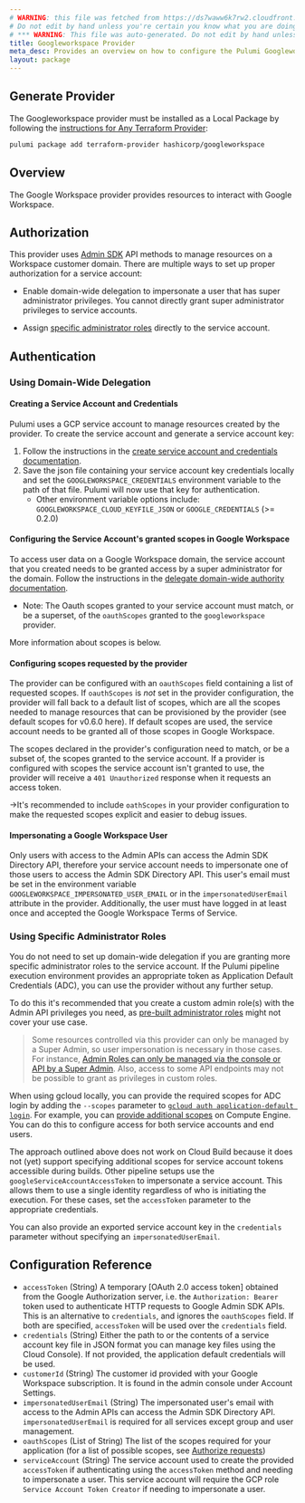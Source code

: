 ```yaml
---
# WARNING: this file was fetched from https://ds7waww6k7rw2.cloudfront.net/docs/registry.opentofu.org/hashicorp/googleworkspace/0.7.0/index.md
# Do not edit by hand unless you're certain you know what you are doing!
# *** WARNING: This file was auto-generated. Do not edit by hand unless you're certain you know what you are doing! ***
title: Googleworkspace Provider
meta_desc: Provides an overview on how to configure the Pulumi Googleworkspace provider.
layout: package
---
```


## Generate Provider

The Googleworkspace provider must be installed as a Local Package by following the [instructions for Any Terraform Provider](https://www.pulumi.com/registry/packages/terraform-provider/):

```bash
pulumi package add terraform-provider hashicorp/googleworkspace
```
## Overview

The Google Workspace provider provides resources to interact with Google Workspace.
## Authorization
This provider uses [Admin SDK](https://developers.google.com/admin-sdk) API methods to manage resources on a Workspace customer domain. There are multiple ways to set up proper authorization for a service account:

* Enable domain-wide delegation to impersonate a user that has super administrator privileges. You cannot directly grant super administrator privileges to service accounts.

* Assign [specific administrator roles](https://support.google.com/a/answer/9807615?hl=en&ref_topic=9832445) directly to the service account.
## Authentication
### Using Domain-Wide Delegation
#### Creating a Service Account and Credentials

Pulumi uses a GCP service account to manage resources created by the provider. To create the service account and generate a service account key:

1. Follow the instructions in the [create service account and credentials documentation](https://developers.google.com/admin-sdk/directory/v1/guides/delegation#create_the_service_account_and_credentials).
2. Save the json file containing your service account key credentials locally and set the `GOOGLEWORKSPACE_CREDENTIALS` environment variable to the path of that file. Pulumi will now use that key for authentication.
   * Other environment variable options include: `GOOGLEWORKSPACE_CLOUD_KEYFILE_JSON` or `GOOGLE_CREDENTIALS` (>= 0.2.0)
#### Configuring the Service Account's granted scopes in Google Workspace

To access user data on a Google Workspace domain, the service account that you created needs to be granted access
by a super administrator for the domain. Follow the instructions in the
[delegate domain-wide authority documentation](https://developers.google.com/admin-sdk/directory/v1/guides/delegation#delegate_domain-wide_authority_to_your_service_account).

* Note: The Oauth scopes granted to your service account must match, or be a superset, of the `oauthScopes` granted to
  the `googleworkspace` provider.

More information about scopes is below.
#### Configuring scopes requested by the provider

The provider can be configured with an `oauthScopes` field containing a list of requested scopes. If `oauthScopes` is *not* set in the provider configuration, the provider will fall back to a default list of scopes, which are all the scopes needed to manage resources that can be provisioned by the provider (see default scopes for v0.6.0 here). If default scopes are used, the service account needs to be granted all of those scopes in Google Workspace.

The scopes declared in the provider's configuration need to match, or be a subset of, the scopes granted to the service account. If a provider is configured with scopes the service account isn't granted to use, the provider will receive a `401 Unauthorized` response when it requests an access token.

->It's recommended to include `oathScopes` in your provider configuration to make the requested scopes explicit and easier to debug issues.
#### Impersonating a Google Workspace User

Only users with access to the Admin APIs can access the Admin SDK Directory API, therefore your service account needs to impersonate one of those users to access the Admin SDK Directory API. This user's email
must be set in the environment variable `GOOGLEWORKSPACE_IMPERSONATED_USER_EMAIL` or in the `impersonatedUserEmail` attribute in the provider. Additionally, the user must have logged in at least once and accepted the Google Workspace Terms of Service.
### Using Specific Administrator Roles

You do not need to set up domain-wide delegation if you are granting more specific administrator roles to the service account. If the Pulumi pipeline execution environment provides an appropriate token as Application Default Credentials (ADC), you can use the provider without any further setup.

To do this it's recommended that you create a custom admin role(s) with the Admin API privileges you need, as [pre-built administrator roles](https://support.google.com/a/answer/2405986) might not cover your use case.

> Some resources controlled via this provider can only be managed by a Super Admin, so user impersonation is necessary in those cases. For instance, [Admin Roles can only be managed via the console or API by a Super Admin](https://support.google.com/a/answer/2406043?hl=en). Also, access to some API endpoints may not be possible to grant as privileges in custom roles.

When using gcloud locally, you can provide the required scopes for ADC login by adding the `--scopes` parameter to [`gcloud auth application-default login`](https://cloud.google.com/sdk/gcloud/reference/auth/application-default/login). For example, you can [provide additional scopes](https://cloud.google.com/sdk/gcloud/reference/beta/compute/instances/set-scopes) on Compute Engine. You can do this to configure access for both service accounts and end users.

The approach outlined above does not work on Cloud Build because it does not (yet) support specifying additional scopes for service account tokens accessible during builds. Other pipeline setups use the `googleServiceAccountAccessToken` to impersonate a service account. This allows them to use a single identity regardless of who is initiating the execution. For these cases, set the `accessToken` parameter to the appropriate credentials.

You can also provide an exported service account key in the `credentials` parameter without specifying an `impersonatedUserEmail`.
## Configuration Reference

- `accessToken` (String) A temporary [OAuth 2.0 access token] obtained from the Google Authorization server, i.e. the `Authorization: Bearer` token used to authenticate HTTP requests to Google Admin SDK APIs. This is an alternative to `credentials`, and ignores the `oauthScopes` field. If both are specified, `accessToken` will be used over the `credentials` field.
- `credentials` (String) Either the path to or the contents of a service account key file in JSON format you can manage key files using the Cloud Console).  If not provided, the application default credentials will be used.
- `customerId` (String) The customer id provided with your Google Workspace subscription. It is found in the admin console under Account Settings.
- `impersonatedUserEmail` (String) The impersonated user's email with access to the Admin APIs can access the Admin SDK Directory API. `impersonatedUserEmail` is required for all services except group and user management.
- `oauthScopes` (List of String) The list of the scopes required for your application (for a list of possible scopes, see [Authorize requests](https://developers.google.com/admin-sdk/directory/v1/guides/authorizing))
- `serviceAccount` (String) The service account used to create the provided `accessToken` if authenticating using the `accessToken` method and needing to impersonate a user. This service account will require the GCP role `Service Account Token Creator` if needing to impersonate a user.